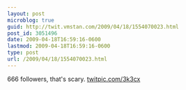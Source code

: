 ```yaml
---
layout: post
microblog: true
guid: http://twit.vmstan.com/2009/04/18/1554070023.html
post_id: 3051496
date: 2009-04-18T16:59:16-0600
lastmod: 2009-04-18T16:59:16-0600
type: post
url: /2009/04/18/1554070023.html
---
```

666 followers, that's scary.  [twitpic.com/3k3cx](http://twitpic.com/3k3cx)
